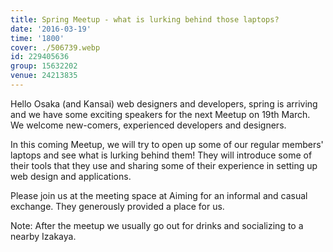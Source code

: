 ```yaml
---
title: Spring Meetup - what is lurking behind those laptops?
date: '2016-03-19'
time: '1800'
cover: ./506739.webp
id: 229405636
group: 15632202
venue: 24213835
---
```


Hello Osaka (and Kansai) web designers and developers, spring is arriving and we have some exciting speakers for the next Meetup on 19th March. We welcome new-comers, experienced developers and designers.

In this coming Meetup, we will try to open up some of our regular members' laptops and see what is lurking behind them! They will introduce some of their tools that they use and sharing some of their experience in setting up web design and applications.

Please join us at the meeting space at Aiming for an informal and casual exchange. They generously provided a place for us.

Note: After the meetup we usually go out for drinks and socializing to a nearby Izakaya.
